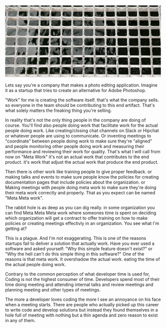 ![](/public/139418066_1050912945385953_4786806288650608936_n.jpg)

Lets say you're a company that makes a photo editing application. Imagine it as a startup that tries to create an alternative for Adobe Photoshop.

"Work" for me is creating the software itself. that's what the company sells. so everyone in the team should be contributing to this end artifact. That's what solely matters the freaking thing you're selling.

In reality that's not the only thing people in the company are doing of course. You'll find also people doing work that facilitate work for the actual people doing work. Like creating/closing chat channels on Slack or Hipchat or whatever people are using to communicate. Or inventing meetings to "coordinate" between people doing work to make sure they're "aligned" and people monitoring other people doing work and measuring their performance and reviewing their work for quality. That's what I will call from now on "Meta Work" it's not an actual work that contributes to the end product. it's work that adjust the actual work that produce the end product.

Then there is other work like training people to give proper feedback. or making talks and events to make sure people know the policies for creating documentation pages that include policies about the organization. or Making meetings with people doing meta work to make sure they're doing their meta work correctly and properly. That as you expect can be named "Meta Meta work".

The rabbit hole is as deep as you can dig really. in some organization you can find Meta Meta Meta work where someones time is spent on deciding which organization will get a contract to offer training on how to make policies or creating meetings effectivly in an organization. You see what I'm getting at?

This is a plague. And I'm not exaggerating. This is one of the reasons startups fail to deliver a solution that actually work. Have you ever used a software and asked yourself: "Why this simple feature doesn't exist?" or "Why the hell can't do this simple thing in this software?" One of the reasons is that meta work. It overshadow the actual work. eating the time of the actual people doing work.

Contrary to the common perception of what developer time is used for, Coding is not the highest consumer of time. Developers spend most of their time doing meeting and attending internal talks and review meetings and planning meeting and other types of meetings.

The more a developer loves coding the more I see an annoyance on his face when a meeting starts. There are people who actually picked up this career to write code and develop solutions but instead they found themselves in a hole full of meeting with nothing but a thin agenda and zero reason to exist in any of them.
